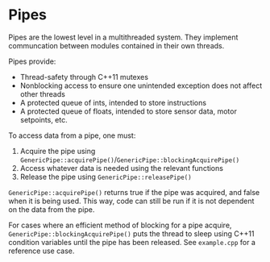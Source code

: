 # Pipes
Pipes are the lowest level in a multithreaded system. They implement communcation between modules contained in their own threads.

Pipes provide:
- Thread-safety through C++11 mutexes
- Nonblocking access to ensure one unintended exception does not affect other threads 
- A protected queue of ints, intended to store instructions
- A protected queue of floats, intended to store sensor data, motor setpoints, etc.

To access data from a pipe, one must: 
1. Acquire the pipe using  `GenericPipe::acquirePipe()`/`GenericPipe::blockingAcquirePipe()`
2. Access whatever data is needed using the relevant functions
3. Release the pipe using `GenericPipe::releasePipe()`

`GenericPipe::acquirePipe()` returns true if the pipe was acquired, and false when it is being used. This way, code can still be run if it is not dependent on the data from the pipe. 

For cases where an efficient method of blocking for a pipe acquire, `GenericPipe::blockingAcquirePipe()` puts the thread to sleep using C++11 condition variables until the pipe has been released.
See `example.cpp` for a reference use case.
